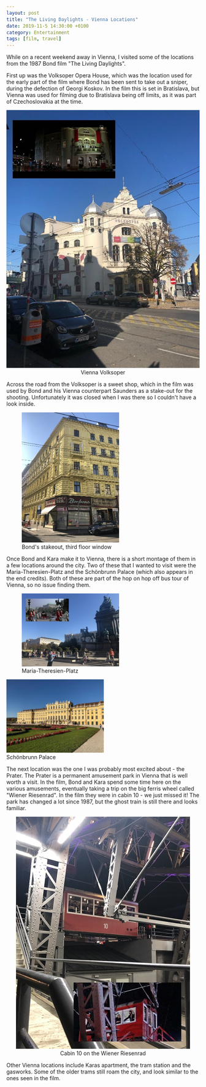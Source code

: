 ```yaml
---
layout: post
title: "The Living Daylights - Vienna Locations"
date: 2019-11-5 14:30:00 +0100
category: Entertainment
tags: [film, travel]
---
```


While on a recent weekend away in Vienna, I visited some of the locations from the 1987 Bond film "The Living Daylights".

First up was the Volksoper Opera House, which was the location used for the early part of the film where Bond has been sent to take out a sniper, during the defection of Georgi Koskov. In the film this is set in Bratislava, but Vienna was used for filming due to Bratislava being off limits, as it was part of Czechoslovakia at the time.

<center>
	<img src="/images/2019/11/Volksoper.jpg" alt="Volksoper Opera House" class="image-single" />
	<figcaption>Vienna Volksoper</figcaption>
</center>

Across the road from the Volksoper is a sweet shop, which in the film was used by Bond and his Vienna counterpart Saunders as a stake-out for the shooting. Unfortunately it was closed when I was there so I couldn't have a look inside.

<figure>
	<img src="/images/2019/11/Shop.JPG" width="254" />
	<figcaption>Bond's stakeout, third floor window</figcaption>
</figure>

Once Bond and Kara make it to Vienna, there is a short montage of them in a few locations around the city. Two of these that I wanted to visit were the Maria-Theresien-Platz and the Schönbrunn Palace (which also appears in the end credits). Both of these are part of the hop on hop off bus tour of Vienna, so no issue finding them.

<figure>
	<img src="/images/2019/11/Platz.JPG" width="254" />
	<figcaption>Maria-Theresien-Platz</figcaption>
</figure>

<figleft>
	<img src="/images/2019/11/Schonbrunn.jpg" width="254" />
	<figcaption>Schönbrunn Palace</figcaption>
</figleft>

The next location was the one I was probably most excited about - the Prater. The Prater is a permanent amusement park in Vienna that is well worth a visit. In the film, Bond and Kara spend some time here on the various amusements, eventually taking a trip on the big ferris wheel called "Wiener Riesenrad". In the film they were in cabin 10 - we just missed it! The park has changed a lot since 1987, but the ghost train is still there and looks familiar.

<center>
	<img src="/images/2019/11/Prater.jpg" alt="Prater" class="image-single" />
	<figcaption>Cabin 10 on the Wiener Riesenrad</figcaption>
</center>

Other Vienna locations include Karas apartment, the tram station and the gasworks. Some of the older trams still roam the city, and look similar to the ones seen in the film.

